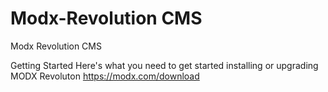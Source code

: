 # Modx-Revolution CMS 
Modx Revolution CMS

Getting Started
Here's what you need to get started installing or upgrading MODX Revoluton
https://modx.com/download
